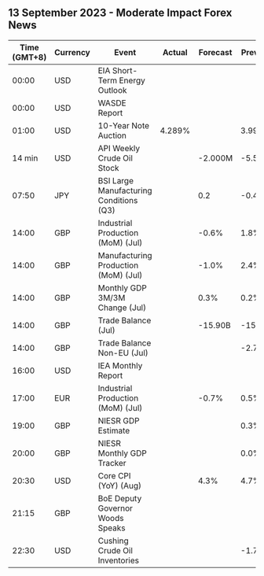 ## 13 September 2023 - Moderate Impact Forex News

| Time (GMT+8) | Currency | Event | Actual | Forecast | Previous |
|------|----------|-------|--------|----------|----------|
| 00:00 | USD | EIA Short-Term Energy Outlook |  |  |  |
| 00:00 | USD | WASDE Report |  |  |  |
| 01:00 | USD | 10-Year Note Auction | 4.289% |  | 3.999% |
| 14 min | USD | API Weekly Crude Oil Stock |  | -2.000M | -5.521M |
| 07:50 | JPY | BSI Large Manufacturing Conditions (Q3) |  | 0.2 | -0.4 |
| 14:00 | GBP | Industrial Production (MoM) (Jul) |  | -0.6% | 1.8% |
| 14:00 | GBP | Manufacturing Production (MoM) (Jul) |  | -1.0% | 2.4% |
| 14:00 | GBP | Monthly GDP 3M/3M Change (Jul) |  | 0.3% | 0.2% |
| 14:00 | GBP | Trade Balance (Jul) |  | -15.90B | -15.46B |
| 14:00 | GBP | Trade Balance Non-EU (Jul) |  |  | -2.77B |
| 16:00 | USD | IEA Monthly Report |  |  |  |
| 17:00 | EUR | Industrial Production (MoM) (Jul) |  | -0.7% | 0.5% |
| 19:00 | GBP | NIESR GDP Estimate |  |  | 0.3% |
| 20:00 | GBP | NIESR Monthly GDP Tracker |  |  | 0.0% |
| 20:30 | USD | Core CPI (YoY) (Aug) |  | 4.3% | 4.7% |
| 21:15 | GBP | BoE Deputy Governor Woods Speaks |  |  |  |
| 22:30 | USD | Cushing Crude Oil Inventories |  |  | -1.750M |
